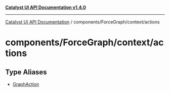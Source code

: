 [**Catalyst UI API Documentation v1.4.0**](../../../../README.md)

---

[Catalyst UI API Documentation](../../../../README.md) / components/ForceGraph/context/actions

# components/ForceGraph/context/actions

## Type Aliases

- [GraphAction](type-aliases/GraphAction.md)
